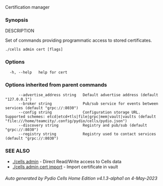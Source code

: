 Certification manager

### Synopsis


DESCRIPTION

  Set of commands providing programmatic access to stored certificates.



```
./cells admin cert [flags]
```

### Options

```
  -h, --help   help for cert
```

### Options inherited from parent commands

```
      --advertise_address string   Default advertise address (default "127.0.0.1")
      --broker string              Pub/sub service for events between services (default "grpc://:8030")
      --config string              Configuration storage URL. Supported schemes: etcd|etcd+tls|file|grpc|mem|vault|vaults (default "file:///home/teamcity/.config/pydio/cells/pydio.json")
      --discovery string           Registry and pub/sub (default "grpc://:8030")
      --registry string            Registry used to contact services (default "grpc://:8030")
```

### SEE ALSO

* [./cells admin](./cells-admin)	 - Direct Read/Write access to Cells data
* [./cells admin cert import](./cells-admin-cert-import)	 - Import certificate in vault

###### Auto generated by Pydio Cells Home Edition v4.1.3-alpha1 on 4-May-2023
